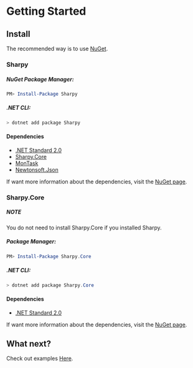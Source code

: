 # Getting Started #

## Install ##
The recommended way is to use [NuGet](http://nuget.org).

### Sharpy ###

##### NuGet Package Manager: #####

```powershell
PM> Install-Package Sharpy
```

##### .NET CLI: #####

```powershell
> dotnet add package Sharpy
```

#### Dependencies ####
* [.NET Standard 2.0](http://www.nuget.org/packages/NETStandard.Library)
* [Sharpy.Core](http://www.nuget.org/packages/Sharpy.Core)
* [MonTask](http://www.nuget.org/packages/MonTask)
* [Newtonsoft.Json](http://www.nuget.org/packages/Newtonsoft.Json)

If want more information about the dependencies,
visit the [NuGet page](http://www.nuget.org/packages/Sharpy).


### Sharpy.Core ###

<div class="NOTE">
  <h5>NOTE</h5>
  <p>You do not need to install Sharpy.Core if you installed Sharpy.</p>
</div>

##### Package Manager: #####

```powershell
PM> Install-Package Sharpy.Core
```

##### .NET CLI: #####

```powershell
> dotnet add package Sharpy.Core
```

#### Dependencies ####
* [.NET Standard 2.0](http://www.nuget.org/packages/NETStandard.Library)

If want more information about the dependencies,
visit the [NuGet page](http://www.nuget.org/packages/Sharpy.Core).

## What next? ##
Check out examples [Here](./sharpy.examples.md).


